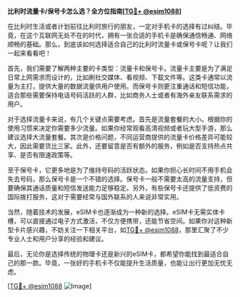 **比利时流量卡/保号卡怎么选？全方位指南[[TG💪+ @esim1088](https://t.me/s/esim1088)]**

在比利时生活或者计划前往比利时旅行的朋友，一定对手机卡的选择有过纠结。毕竟，在这个互联网无处不在的时代，拥有一张合适的手机卡是确保通信畅通、网络顺畅的基础。那么，到底该如何选择适合自己的比利时流量卡或保号卡呢？让我们一起来看看吧！

首先，我们需要了解两种主要的卡类型：流量卡和保号卡。流量卡主要是为了满足日常上网需求而设计的，比如刷社交媒体、看视频、下载文件等。这类卡通常以流量为主打，提供大量的数据流量供用户使用。而保号卡则更注重通话和短信功能，适合那些需要保持电话号码活跃的人群，比如商务人士或者有海外亲友联系需求的用户。

对于选择流量卡来说，有几个关键点需要考虑。首先是流量套餐的大小。根据你的使用习惯来决定你需要多少流量。如果你经常观看高清视频或者玩大型手游，那么建议选择大流量套餐。其次是价格问题，不同运营商提供的流量卡价格差异可能较大，因此需要货比三家。此外，还要留意是否有额外的服务，例如是否支持热点共享、是否有限速政策等。

至于保号卡，它更多地是为了维持号码的活跃状态。如果你担心长时间不用手机会失去号码，那么保号卡是一个不错的选择。保号卡一般不需要太高的流量支持，但要确保其通话质量和短信发送能力足够稳定。另外，有些保号卡还提供了低资费的国际拨打服务，这对于需要经常与国外联系的人来说非常实用。

当然，随着技术的发展，eSIM卡也逐渐成为一种新的选择。eSIM卡无需实体卡槽，可以直接通过电子方式激活，不仅方便携带，还能节省空间。如果你对这种新型卡片感兴趣，不妨关注一下相关平台，如[TG💪+ @esim1088](https://t.me/s/esim1088)，那里汇聚了不少专业人士和用户分享的经验和建议。

最后，无论你是选择传统的物理卡还是新兴的eSIM卡，都希望你能找到最适合自己的那一款。毕竟，一张好的手机卡不仅能提升生活质量，也能让出行更加无忧无虑。

[[TG💪+ @esim1088](https://t.me/s/esim1088) ![Image](https://i.postimg.cc/4NQfJmqS/Snipaste-2025-05-13-00-14-12.png)]